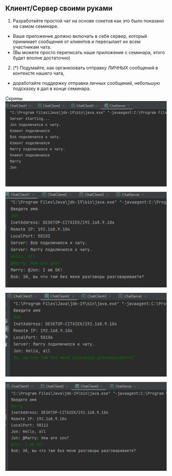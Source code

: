 ## Клиент/Сервер своими руками
1. Разработайте простой чат на основе сокетов как это было показано на самом семинаре. 
* Ваше приложение должно включать в себя сервер, который принимает сообщения от клиентов и пересылает их всем участникам чата. 
* (Вы можете просто переписать наше приложение с семинара, этого будет вполне достаточно)

2. (*) Подумайте, как организовать отправку ЛИЧНЫХ сообщений в контексте нашего чата, 
* доработайте поддержку отправки личных сообщений, небольшую подсказку я дал в конце семинара.

Скрины
![Server](Server.png)

![Client1](Client1.png)

![Client2](Client2.png)

![Client3](Client3.png)